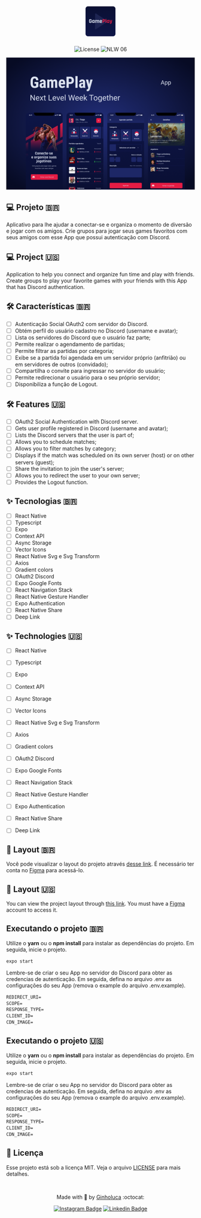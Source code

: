 <h1 align="center">
  <img alt="GamePlay" height="80" title="Plant Manager" src=".github/logo.png" />
</h1>

<p align="center">
  <img alt="License" src="https://img.shields.io/static/v1?label=license&message=MIT&color=E51C44&labelColor=0A1033">

 <img src="https://img.shields.io/static/v1?label=NLW&message=06&color=E51C44&labelColor=0A1033" alt="NLW 06" />
</p>


![cover](.github/cover.png?style=flat) 



## 💻 Projeto 🇧🇷
Aplicativo para lhe ajudar a conectar-se e organiza o momento de diversão e jogar com os amigos. Crie grupos para jogar seus games favoritos com seus amigos com esse App que possui autenticação com Discord.

## 💻 Project 🇺🇸
Application to help you connect and organize fun time and play with friends. Create groups to play your favorite games with your friends with this App that has Discord authentication.


## :hammer_and_wrench: Características 🇧🇷

-   [ ] Autenticação Social OAuth2 com servidor do Discord.
-   [ ] Obtém perfil do usuário cadastro no Discord (username e avatar);
-   [ ] Lista os servidores do Discord que o usuário faz parte;
-   [ ] Permite realizar o agendamento de partidas;
-   [ ] Permite filtrar as partidas por categoria;
-   [ ] Exibe se a partida foi agendada em um servidor próprio (anfitrião) ou em servidores de outros (convidado);
-   [ ] Compartilha o convite para ingressar no servidor do usuário;
-   [ ] Permite redirecionar o usuário para o seu próprio servidor;
-   [ ] Disponibiliza a função de Logout.

## :hammer_and_wrench: Features 🇺🇸
 
- [ ] OAuth2 Social Authentication with Discord server.
- [ ] Gets user profile registered in Discord (username and avatar);
- [ ] Lists the Discord servers that the user is part of;
- [ ] Allows you to schedule matches;
- [ ] Allows you to filter matches by category;
- [ ] Displays if the match was scheduled on its own server (host) or on other servers (guest);
- [ ] Share the invitation to join the user's server;
- [ ] Allows you to redirect the user to your own server;
- [ ] Provides the Logout function.
 
## ✨ Tecnologias 🇧🇷

-   [ ] React Native
-   [ ] Typescript
-   [ ] Expo
-   [ ] Context API
-   [ ] Async Storage
-   [ ] Vector Icons
-   [ ] React Native Svg e Svg Transform
-   [ ] Axios
-   [ ] Gradient colors
-   [ ] OAuth2 Discord 
-   [ ] Expo Google Fonts
-   [ ] React Navigation Stack
-   [ ] React Native Gesture Handler
-   [ ] Expo Authentication
-   [ ] React Native Share
-   [ ] Deep Link

## ✨ Technologies 🇺🇸

-   [ ] React Native
-   [ ] Typescript
-   [ ] Expo
-   [ ] Context API
-   [ ] Async Storage
-   [ ] Vector Icons
-   [ ] React Native Svg e Svg Transform
-   [ ] Axios
-   [ ] Gradient colors
-   [ ] OAuth2 Discord 
-   [ ] Expo Google Fonts
-   [ ] React Navigation Stack
-   [ ] React Native Gesture Handler
-   [ ] Expo Authentication
-   [ ] React Native Share
-   [ ] Deep Link


## 🔖 Layout 🇧🇷

Você pode visualizar o layout do projeto através [desse link](https://www.figma.com/file/0kv33XYjvOgvKGKHBaiR07/GamePlay-NLW-Together?node-id=58913%3A83). É necessário ter conta no [Figma](http://figma.com/) para acessá-lo.


## 🔖 Layout 🇺🇸
You can view the project layout through [this link](https://www.figma.com/file/0kv33XYjvOgvKGKHBaiR07/GamePlay-NLW-Together?node-id=58913%3A83). You must have a [Figma](http://figma.com/) account to access it.


## Executando o projeto 🇧🇷

Utilize o **yarn** ou o **npm install** para instalar as dependências do projeto.
Em seguida, inicie o projeto.

```cl
expo start
```

Lembre-se de criar o seu App no servidor do Discord para obter as credencias de autenticação. Em seguida, defina no arquivo .env as configurações do seu App (remova o example do arquivo .env.example).
 
 ```cl
REDIRECT_URI=
SCOPE=
RESPONSE_TYPE=
CLIENT_ID=
CDN_IMAGE=
```


## Executando o projeto 🇺🇸

Utilize o **yarn** ou o **npm install** para instalar as dependências do projeto.
Em seguida, inicie o projeto.

```cl
expo start
```

Lembre-se de criar o seu App no servidor do Discord para obter as credencias de autenticação. Em seguida, defina no arquivo .env as configurações do seu App (remova o example do arquivo .env.example).
 
 ```cl
REDIRECT_URI=
SCOPE=
RESPONSE_TYPE=
CLIENT_ID=
CDN_IMAGE=
```


## 📄 Licença

Esse projeto está sob a licença MIT. Veja o arquivo [LICENSE](LICENSE.md) para mais detalhes.

<br />

<div align="center">
  <p align="center"> Made with 💜 by <a href="https://www.instagram.com/ginholuca/" target="_blank">Ginholuca</a> :octocat: </p>

  [![Instagram Badge](https://img.shields.io/badge/-ginholuca-6633cc?style=flat-square&labelColor=6633cc&logo=instagram&logoColor=white&link=https://www.instagram.com/ginholuca/)](https://www.instagram.com/ginholuca/) 
  [![Linkedin Badge](https://img.shields.io/badge/-Giovanni%20De%20Luca-6633cc?style=flat-square&logo=Linkedin&logoColor=white&link=https://www.linkedin.com/in/ginholuca)](https://www.linkedin.com/in/ginholuca) 
</div>
